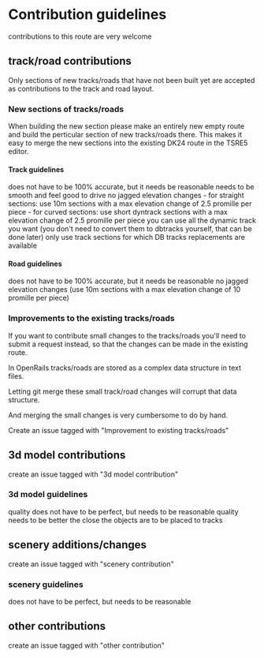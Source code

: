 
# Contribution guidelines

contributions to this route are very welcome

## track/road contributions

Only sections of new tracks/roads that have not been built yet are accepted as contributions to the track and road layout.

### New sections of tracks/roads
When building the new section please make an entirely new empty route and build the perticular section of new tracks/roads there.
This makes it easy to merge the new sections into the existing DK24 route in the TSRE5 editor.

#### Track guidelines
does not have to be 100% accurate, but it needs be reasonable
needs to be smooth and feel good to drive
no jagged elevation changes
	- for straight sections: use 10m sections with a max elevation change of 2.5 promille per piece
	- for curved sections: use short dyntrack sections with a max elevation change of 2.5 promille per piece
you can use all the dynamic track you want (you don't need to convert them to dbtracks yourself, that can be done later)
only use track sections for which DB tracks replacements are available


#### Road guidelines

does not have to be 100% accurate, but it needs be reasonable
no jagged elevation changes (use 10m sections with a max elevation change of 10 promille per piece)


### Improvements to the existing tracks/roads

If you want to contribute small changes to the tracks/roads you'll need to submit a request instead, so that the changes can be made in the existing route.

In OpenRails tracks/roads are stored as a complex data structure in text files.

Letting git merge these small track/road changes will corrupt that data structure.

And merging the small changes is very cumbersome to do by hand.

Create an issue tagged with "Improvement to existing tracks/roads"


## 3d model contributions
create an issue tagged with "3d model contribution"


### 3d model guidelines
quality does not have to be perfect, but needs to be reasonable
quality needs to be better the close the objects are to be placed to tracks


## scenery additions/changes

create an issue tagged with "scenery contribution"

### scenery guidelines
does not have to be perfect, but needs to be reasonable

## other contributions

create an issue tagged with "other contribution"